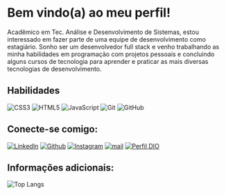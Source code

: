 # Bem vindo(a) ao meu perfil!

Acadêmico em Tec. Análise e Desenvolvimento de Sistemas, estou interessado em fazer parte de uma equipe de desenvolvimento como estagiário. Sonho ser um desenvolvedor full stack e venho trabalhando as minha habilidades em programação com projetos pessoais e concluindo alguns cursos de tecnologia para aprender e praticar as mais diversas tecnologias de desenvolvimento.

## Habilidades
![CSS3](https://img.shields.io/badge/css3-%231572B6.svg?style=for-the-badge&logo=css3&logoColor=white)
![HTML5](https://img.shields.io/badge/html5-%23E34F26.svg?style=for-the-badge&logo=html5&logoColor=white)
![JavaScript](https://img.shields.io/badge/javascript-%23323330.svg?style=for-the-badge&logo=javascript&logoColor=%23F7DF1E)
![Git](https://img.shields.io/badge/git-%23F05033.svg?style=for-the-badge&logo=git&logoColor=white)
![GitHub](https://img.shields.io/badge/github-%23121011.svg?style=for-the-badge&logo=github&logoColor=white)


## Conecte-se comigo:
[![LinkedIn](https://img.shields.io/badge/-LinkedIn-000?style=for-the-badge&logo=linkedin&logoColor=30A3DC)](https://www.linkedin.com/in/clayton-kennedy-passos-dos-reis-8326b899/)
[![Github](https://img.shields.io/badge/-github-000?style=for-the-badge&logo=github&logoColor=30A3DC)](https://github.com/clayton-kennedy)
[![Instagram](https://img.shields.io/badge/-instagram-000?style=for-the-badge&logo=instagram&logoColor=30A3DC)](https://www.instagram.com/claytonkennedy_)
<a href="mailto:clayton-kennedy@hotmail.com" target="_blank"><img alt="mail" src="https://img.shields.io/badge/mail-%2312100E.svg?&style=for-the-badge&logo=gmail&logoColor=White" /></a>
[![Perfil DIO](https://img.shields.io/badge/-Meu%20Perfil%20na%20DIO-000000?style=for-the-badge&logoColor=30A3DC)](https://www.dio.me/users/clayton-kennedy)

## Informações adicionais:
![Top Langs](https://github-readme-stats.vercel.app/api/top-langs/?username=clayton-kennedy&layout=compact)

